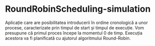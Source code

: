 # RoundRobinScheduling-simulation
Aplicație care are posibilitatea introducerii în ordine cronologică a unor procese, caracterizate prin timpul de start și timpul de execuție. Vom presupune că primul proces începe la momentul 0 de timp. Execuția acestora va fi planificată cu ajutorul algoritmului Round-Robin. 
